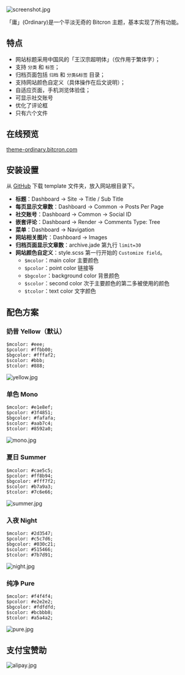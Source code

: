 ![screenshot.jpg](https://raw.githubusercontent.com/shuibaco/bitcron-theme-ordinary/master/screenshot.jpg)

「庸」(Ordinary)是一个平淡无奇的 Bitcron 主题，基本实现了所有功能。

## 特点

- 网站标题采用中国风的「王汉宗超明体」（仅作用于繁体字）；
- 支持 `分类` 和 `标签`；
- 归档页面包括 `归档` 和 `分类&标签` 目录；
- 支持网站颜色自定义（具体操作在后文说明）；
- 自适应页面，手机浏览体验佳；
- 可显示社交账号
- 优化了评论框
- 只有六个文件

## 在线预览

[theme-ordinary.bitcron.com](https://theme-ordinary.bitcron.com)

## 安装设置

从 [GitHub](https://github.com/shuibaco/bitcron-theme-ordinary) 下载 template 文件夹，放入网站根目录下。

- **标题**：Dashboard → Site → Title / Sub Title
- **每页显示文章数**：Dashboard → Common → Posts Per Page
- **社交账号**：Dashboard → Common → Social ID
- **嵌套评论**：Dashboard → Render → Comments Type: Tree
- **菜单**：Dashboard → Navigation
- **网站相关图片**：Dashboard → Images
- **归档页面显示文章数**：archive.jade 第九行 `limit=30`
- **网站颜色自定义**：style.scss 第一行开始的 `Customize field`。
    - `$mcolor`：main color 主要颜色
    - `$pcolor`：point color 链接等
    - `$bgcolor`：background color 背景颜色
    - `$scolor`：second color 次于主要颜色的第二多被使用的颜色
    - `$tcolor`：text color 文字颜色

## 配色方案

### 奶昔 Yellow（默认）

```
$mcolor: #eee;
$pcolor: #ffbb00;
$bgcolor: #fffaf2;
$scolor: #bbb;
$tcolor: #888;
```

![yellow.jpg](https://raw.githubusercontent.com/shuibaco/bitcron-theme-ordinary/master/colours/yellow.jpg)

### 单色 Mono

```
$mcolor: #e1e8ef;
$pcolor: #3f4851;
$bgcolor: #fafafa;
$scolor: #aab7c4;
$tcolor: #8592a0;
```

![mono.jpg](https://raw.githubusercontent.com/shuibaco/bitcron-theme-ordinary/master/colours/mono.jpg)

### 夏日 Summer

```
$mcolor: #cae5c5;
$pcolor: #ff8b94;
$bgcolor: #fff7f2;
$scolor: #b7a9a3;
$tcolor: #7c6e66;
```

![summer.jpg](https://raw.githubusercontent.com/shuibaco/bitcron-theme-ordinary/master/colours/summer.jpg)

### 入夜 Night

```
$mcolor: #2d3547;
$pcolor: #c5c7d6;
$bgcolor: #030c21;
$scolor: #515466;
$tcolor: #7b7d91;
```

![night.jpg](https://raw.githubusercontent.com/shuibaco/bitcron-theme-ordinary/master/colours/night.jpg)

### 纯净 Pure

```
$mcolor: #f4f4f4;
$pcolor: #e2e2e2;
$bgcolor: #fdfdfd;
$scolor: #bcbbb8;
$tcolor: #a5a4a2;
```

![pure.jpg](https://raw.githubusercontent.com/shuibaco/bitcron-theme-ordinary/master/colours/pure.jpg)

## 支付宝赞助

![alipay.jpg](https://raw.githubusercontent.com/shuibaco/donate/master/alipay.jpg)